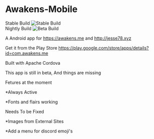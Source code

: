 # Awakens-Mobile

Stable Build  ![Stable Build](https://travis-ci.org/krynomore/Awakens-Mobile.svg?branch=master)  
Nightly Build ![Beta Build](https://travis-ci.org/krynomore/Awakens-Mobile.svg?branch=Nightly)

A Android app for https://awakens.me and http://jesse78.xyz

Get it from the Play Store https://play.google.com/store/apps/details?id=com.awakens.me

Built with Apache Cordova

This app is still in beta, And things are missing

Fetures at the moment

  *Always Active
  
  *Fonts and flairs working
  
  
Needs To be Fixed

  *Images from External Sites
  
  *Add a menu for discord emoji's

